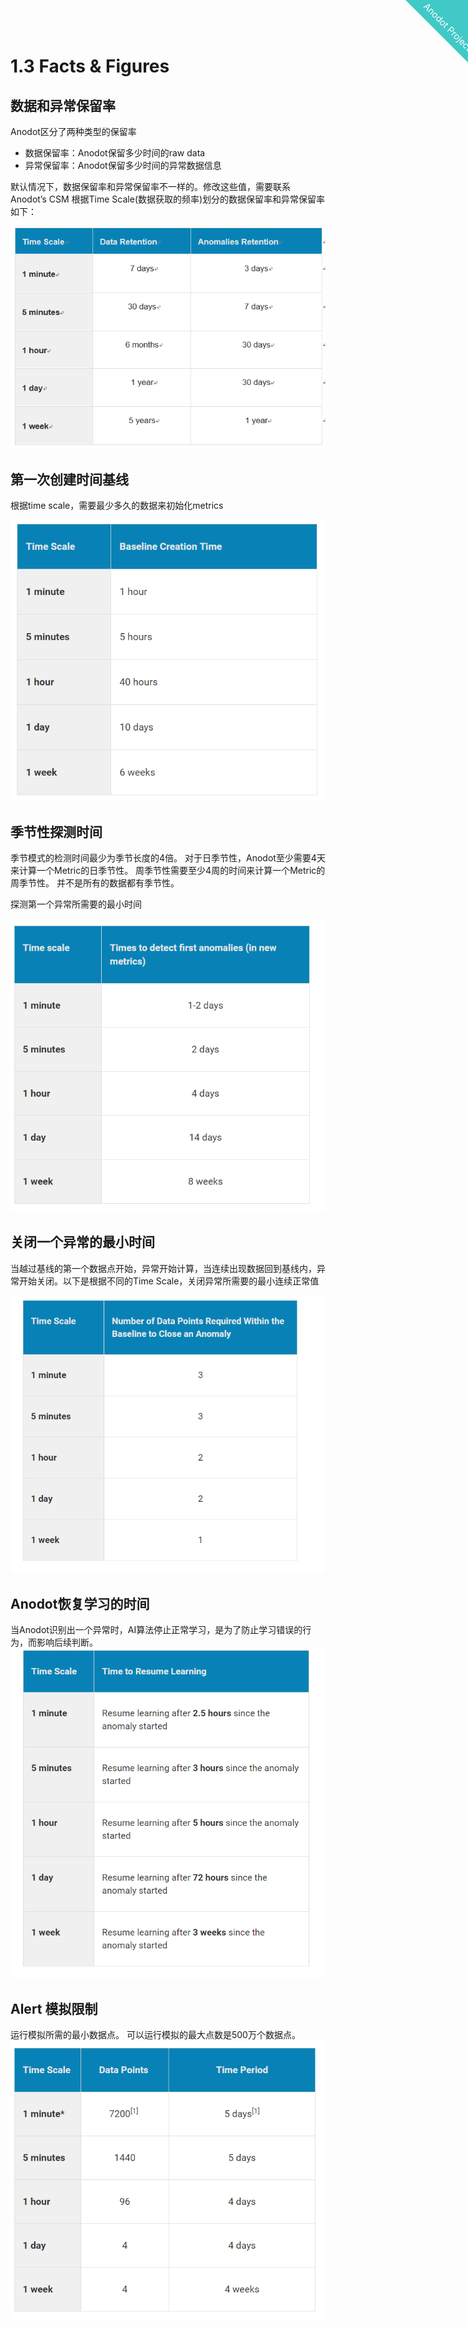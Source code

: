 <html>
    <a href="http://anodot.nie.netease.com/" class="homepage-corner" aria-label="View source on Github">
        <svg width="100" height="100" viewBox="0 0 250 250" style="fill:#40c9c6; color:#fff; position: fixed; top: 0; border: 0; right: 0;" aria-hidden="true">
            <path d="M0,0 L250,250 L250,0 Z"></path>
            <text x="40" y="40" fill="white" style="font-size: 36px;" size="20" transform="rotate(45 70,70)">Anodot Project</text>
        </svg>
    </a>
    </style>
</html>


# 1.3 Facts & Figures

## 数据和异常保留率
Anodot区分了两种类型的保留率
- 数据保留率：Anodot保留多少时间的raw data
- 异常保留率：Anodot保留多少时间的异常数据信息

默认情况下，数据保留率和异常保留率不一样的。修改这些值，需要联系Anodot’s CSM
根据Time Scale(数据获取的频率)划分的数据保留率和异常保留率如下：

![image](3_facts_and_figures/facts_and_figures_01.png)

## 第一次创建时间基线

根据time scale，需要最少多久的数据来初始化metrics

![image](3_facts_and_figures/facts_and_figures_02.png)

## 季节性探测时间

季节模式的检测时间最少为季节长度的4倍。
对于日季节性，Anodot至少需要4天来计算一个Metric的日季节性。
周季节性需要至少4周的时间来计算一个Metric的周季节性。
并不是所有的数据都有季节性。

探测第一个异常所需要的最小时间

![image](3_facts_and_figures/facts_and_figures_03.png)

## 关闭一个异常的最小时间

当越过基线的第一个数据点开始，异常开始计算，当连续出现数据回到基线内，异常开始关闭。以下是根据不同的Time Scale，关闭异常所需要的最小连续正常值

![image](3_facts_and_figures/facts_and_figures_04.png)


## Anodot恢复学习的时间

当Anodot识别出一个异常时，AI算法停止正常学习，是为了防止学习错误的行为，而影响后续判断。
![image](3_facts_and_figures/facts_and_figures_05.png)

## Alert 模拟限制

运行模拟所需的最小数据点。
可以运行模拟的最大点数是500万个数据点。
![image](3_facts_and_figures/facts_and_figures_06.png)
